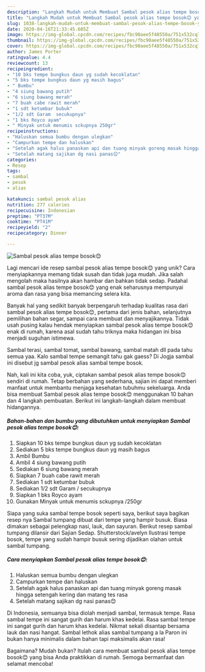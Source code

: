 ```yaml
---
description: "Langkah Mudah untuk Membuat Sambal pesok alias tempe bosok😊 yang Enak Banget"
title: "Langkah Mudah untuk Membuat Sambal pesok alias tempe bosok😊 yang Enak Banget"
slug: 1038-langkah-mudah-untuk-membuat-sambal-pesok-alias-tempe-bosok-yang-enak-banget
date: 2020-04-16T21:33:45.605Z
image: https://img-global.cpcdn.com/recipes/fbc90aee5f48550a/751x532cq70/sambal-pesok-alias-tempe-bosok😊-foto-resep-utama.jpg
thumbnail: https://img-global.cpcdn.com/recipes/fbc90aee5f48550a/751x532cq70/sambal-pesok-alias-tempe-bosok😊-foto-resep-utama.jpg
cover: https://img-global.cpcdn.com/recipes/fbc90aee5f48550a/751x532cq70/sambal-pesok-alias-tempe-bosok😊-foto-resep-utama.jpg
author: James Porter
ratingvalue: 4.4
reviewcount: 13
recipeingredient:
- "10 bks tempe bungkus daun yg sudah kecoklatan"
- "5 bks tempe bungkus daun yg masih bagus"
- " Bumbu"
- "4 siung bawang putih"
- "6 siung bawang merah"
- "7 buah cabe rawit merah"
- "1 sdt ketumbar bubuk"
- "1/2 sdt Garam  secukupnya"
- "1 bks Royco ayam"
- " Minyak untuk menumis sckupnya 250gr"
recipeinstructions:
- "Haluskan semua bumbu dengan ulegkan"
- "Campurkan tempe dan haluskan"
- "Setelah agak halus panaskan api dan tuang minyak goreng masak hingga setengah kering dan matang tes rasa"
- "Setelah matang sajikan dg nasi panas😊"
categories:
- Resep
tags:
- sambal
- pesok
- alias

katakunci: sambal pesok alias 
nutrition: 277 calories
recipecuisine: Indonesian
preptime: "PT37M"
cooktime: "PT41M"
recipeyield: "2"
recipecategory: Dinner

---
```



![Sambal pesok alias tempe bosok😊](https://img-global.cpcdn.com/recipes/fbc90aee5f48550a/751x532cq70/sambal-pesok-alias-tempe-bosok😊-foto-resep-utama.jpg)

Lagi mencari ide resep sambal pesok alias tempe bosok😊 yang unik? Cara menyiapkannya memang tidak susah dan tidak juga mudah. Jika salah mengolah maka hasilnya akan hambar dan bahkan tidak sedap. Padahal sambal pesok alias tempe bosok😊 yang enak seharusnya mempunyai aroma dan rasa yang bisa memancing selera kita.

Banyak hal yang sedikit banyak berpengaruh terhadap kualitas rasa dari sambal pesok alias tempe bosok😊, pertama dari jenis bahan, selanjutnya pemilihan bahan segar, sampai cara membuat dan menyajikannya. Tidak usah pusing kalau hendak menyiapkan sambal pesok alias tempe bosok😊 enak di rumah, karena asal sudah tahu triknya maka hidangan ini bisa menjadi suguhan istimewa.

Sambal terasi, sambal tomat, sambal bawang, sambal matah dll pada tahu semua yaa. Kalo sambal tempe semangit tahu gak gaess? Di Jogja sambal ini disebut jg sambal pesok alias sambal tempe bosok.


Nah, kali ini kita coba, yuk, ciptakan sambal pesok alias tempe bosok😊 sendiri di rumah. Tetap berbahan yang sederhana, sajian ini dapat memberi manfaat untuk membantu menjaga kesehatan tubuhmu sekeluarga. Anda bisa membuat Sambal pesok alias tempe bosok😊 menggunakan 10 bahan dan 4 langkah pembuatan. Berikut ini langkah-langkah dalam membuat hidangannya.

<!--inarticleads1-->

##### Bahan-bahan dan bumbu yang dibutuhkan untuk menyiapkan Sambal pesok alias tempe bosok😊:

1. Siapkan 10 bks tempe bungkus daun yg sudah kecoklatan
1. Sediakan 5 bks tempe bungkus daun yg masih bagus
1. Ambil  Bumbu
1. Ambil 4 siung bawang putih
1. Sediakan 6 siung bawang merah
1. Siapkan 7 buah cabe rawit merah
1. Sediakan 1 sdt ketumbar bubuk
1. Sediakan 1/2 sdt Garam / secukupnya
1. Siapkan 1 bks Royco ayam
1. Gunakan  Minyak untuk menumis sckupnya /250gr


Siapa yang suka sambal tempe bosok seperti saya, berikut saya bagikan resep nya  Sambal tumpang dibuat dari tempe yang hampir busuk. Biasa dimakan sebagai pelengkap nasi, lauk, dan sayuran. Berikut resep sambal tumpang dilansir dari Sajian Sedap. Shutterstock/avelyn Ilustrasi tempe bosok, tempe yang sudah hampir busuk sering dijadikan olahan untuk sambal tumpang. 

<!--inarticleads2-->

##### Cara menyiapkan Sambal pesok alias tempe bosok😊:

1. Haluskan semua bumbu dengan ulegkan
1. Campurkan tempe dan haluskan
1. Setelah agak halus panaskan api dan tuang minyak goreng masak hingga setengah kering dan matang tes rasa
1. Setelah matang sajikan dg nasi panas😊


Di Indonesia, semuanya bisa diolah menjadi sambal, termasuk tempe. Rasa sambal tempe ini sangat gurih dan harum khas kedelai. Rasa sambal tempe ini sangat gurih dan harum khas kedelai. Nikmat sekali disantap bersama lauk dan nasi hangat. Sambal lethok alias sambal tumpang a la Paron ini bukan hanya minimalis dalam bahan tapi maksimalis akan rasa! 

Bagaimana? Mudah bukan? Itulah cara membuat sambal pesok alias tempe bosok😊 yang bisa Anda praktikkan di rumah. Semoga bermanfaat dan selamat mencoba!
